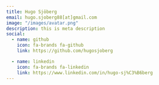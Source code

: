```yaml
---
title: Hugo Sjöberg
email: hugo.sjoberg88[at]gmail.com
image: "/images/avatar.png"
description: this is meta description
social:
  - name: github
    icon: fa-brands fa-github
    link: https://github.com/hugosjoberg

  - name: linkedin
    icon: fa-brands fa-linkedin
    link: https://www.linkedin.com/in/hugo-sj%C3%B6berg
---
```

